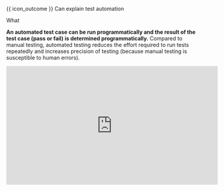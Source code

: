 <span id="prereqs"></span>

<span id="outcomes">{{ icon_outcome }} Can explain test automation</span>

<span id="title">What</span>

<div id="body">

<tabs>
  <tab header="{{ icon_text }}">

**An automated test case can be run programmatically and the result of the test case (pass or fail) is determined programmatically.** Compared to manual testing, automated testing reduces the effort required to run tests repeatedly and increases precision of testing (because manual testing is susceptible to human errors).

  </tab>
  <tab header="{{ icon_video }}" class="d-print-none">

<iframe width="560" height="315" src="https://www.youtube.com/embed/RbSlW8jZFe8?end=79&version=3" frameborder="0" allowfullscreen></iframe>

  </tab>
</tabs>

</div>

<div id="extras">
<include src="resourcesPanel.md" boilerplate/>
</div>
